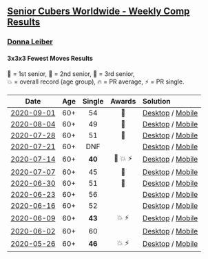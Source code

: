 <style>table {white-space: nowrap;}</style>

## [Senior Cubers Worldwide - Weekly Comp Results](/scw-comp/results/)
### [Donna Leiber](README.md)
#### 3x3x3 Fewest Moves Results

<span style="white-space: nowrap;">🥇 = 1st senior</span>, <span style="white-space: nowrap;">🥈 = 2nd senior</span>, <span style="white-space: nowrap;">🥉 = 3rd senior</span>, <span style="white-space: nowrap;">💥 = overall record (age group)</span>, <span style="white-space: nowrap;">🔥 = PR average</span>, <span style="white-space: nowrap;">⚡ = PR single</span>.

| Date | Age | Single | Awards | Solution |
| :--: | :--: | :--: | :--: | :-- |
| [2020-09-01](../../results/2020-09-01/333fm.md) | 60+ | 54 | 🥉 | [Desktop](https://www.facebook.com/events/2722940861324520/permalink/2726661450952461) / [Mobile](https://m.facebook.com/events/2722940861324520?view=permalink&id=2726661450952461) |
| [2020-08-04](../../results/2020-08-04/333fm.md) | 60+ | 49 | 🥈 | [Desktop](https://www.facebook.com/events/665512590717721/permalink/668030210465959) / [Mobile](https://m.facebook.com/events/665512590717721?view=permalink&id=668030210465959) |
| [2020-07-28](../../results/2020-07-28/333fm.md) | 60+ | 51 | 🥉 | [Desktop](https://www.facebook.com/events/594694278084934/permalink/595986177955744) / [Mobile](https://m.facebook.com/events/594694278084934?view=permalink&id=595986177955744) |
| [2020-07-21](../../results/2020-07-21/333fm.md) | 60+ | DNF |  | [Desktop](https://www.facebook.com/events/720490528496412/permalink/723448058200659) / [Mobile](https://m.facebook.com/events/720490528496412?view=permalink&id=723448058200659) |
| [2020-07-14](../../results/2020-07-14/333fm.md) | 60+ | **40** | 🥉 💥 ⚡ | [Desktop](https://www.facebook.com/events/1103134150080209/permalink/1104353729958251) / [Mobile](https://m.facebook.com/events/1103134150080209?view=permalink&id=1104353729958251) |
| [2020-07-07](../../results/2020-07-07/333fm.md) | 60+ | 45 | 🥈 | [Desktop](https://www.facebook.com/events/881997795616111/permalink/882387552243802) / [Mobile](https://m.facebook.com/events/881997795616111?view=permalink&id=882387552243802) |
| [2020-06-30](../../results/2020-06-30/333fm.md) | 60+ | 51 | 🥉 | [Desktop](https://www.facebook.com/events/1574705676027540/permalink/1578826975615410) / [Mobile](https://m.facebook.com/events/1574705676027540?view=permalink&id=1578826975615410) |
| [2020-06-23](../../results/2020-06-23/333fm.md) | 60+ | 56 |  | [Desktop](https://www.facebook.com/events/284763775909443/permalink/286275105758310) / [Mobile](https://m.facebook.com/events/284763775909443?view=permalink&id=286275105758310) |
| [2020-06-16](../../results/2020-06-16/333fm.md) | 60+ | 52 |  | [Desktop](https://www.facebook.com/events/753945178677521/permalink/757188861686486) / [Mobile](https://m.facebook.com/events/753945178677521?view=permalink&id=757188861686486) |
| [2020-06-09](../../results/2020-06-09/333fm.md) | 60+ | **43** | 💥 ⚡ | [Desktop](https://www.facebook.com/events/855783411578420/permalink/859012521255509) / [Mobile](https://m.facebook.com/events/855783411578420?view=permalink&id=859012521255509) |
| [2020-06-02](../../results/2020-06-02/333fm.md) | 60+ | 60 |  | [Desktop](https://www.facebook.com/events/3920457157996941/permalink/3948916025151054) / [Mobile](https://m.facebook.com/events/3920457157996941?view=permalink&id=3948916025151054) |
| [2020-05-26](../../results/2020-05-26/333fm.md) | 60+ | **46** | 💥 ⚡ | [Desktop](https://www.facebook.com/events/2622968941252005/permalink/2623457794536453) / [Mobile](https://m.facebook.com/events/2622968941252005?view=permalink&id=2623457794536453) |


<!-- Global site tag (gtag.js) - Google Analytics -->
<script async src="https://www.googletagmanager.com/gtag/js?id=UA-86348435-3"></script>
<script>window.dataLayer = window.dataLayer || []; function gtag() {dataLayer.push(arguments);} gtag('js', new Date()); gtag('config', 'UA-86348435-3');</script>
